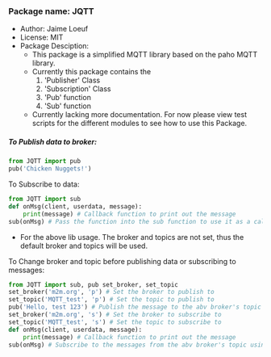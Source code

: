 ### Package name: JQTT
- Author: Jaime Loeuf
- License: MIT
- Package Desciption:
	- This package is a simplified MQTT library based on the paho MQTT library.
	- Currently this package contains the
		1. 'Publisher' Class
		2. 'Subscription' Class
		3. 'Pub' function
		4. 'Sub' function
	- Currently lacking more documentation. For now please view test scripts for the different modules to see how to use this Package.


##### To Publish data to broker:
```python
from JQTT import pub
pub('Chicken Nuggets!')
```

To Subscribe to data:
```python
from JQTT import sub
def onMsg(client, userdata, message):
	print(message) # Callback function to print out the message
sub(onMsg) # Pass the function into the sub function to use it as a callback function
```

* For the above lib usage. The broker and topics are not set, thus the default broker and topics will be used.

To Change broker and topic before publishing data or subscribing to messages:
```python
from JQTT import sub, pub set_broker, set_topic
set_broker('m2m.org', 'p') # Set the broker to publish to
set_topic('MQTT_test', 'p') # Set the topic to publish to
pub('Hello, test 123') # Publish the message to the abv broker's topic
set_broker('m2m.org', 's') # Set the broker to subscribe to
set_topic('MQTT_test', 's') # Set the topic to subscribe to
def onMsg(client, userdata, message):
	print(message) # Callback function to print out the message
sub(onMsg) # Subscribe to the messages from the abv broker's topic using the abv callback function.
```